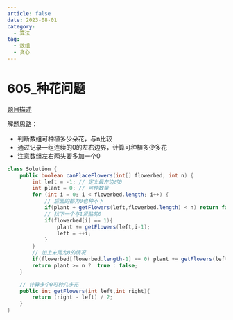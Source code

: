 ```yaml
---
article: false
date: 2023-08-01
category: 
  - 算法
tag: 
  - 数组
  - 贪心
---
```


# 605_种花问题


<Badge text="简单" type="tip" vertical="middle" />

[题目描述](https://leetcode.cn/problems/can-place-flowers/description/?envType=study-plan-v2&envId=leetcode-75)


解题思路：
- 判断数组可种植多少朵花，与n比较
- 通过记录一组连续的0的左右边界，计算可种植多少多花
- 注意数组左右两头要多加一个0


```java
class Solution {
    public boolean canPlaceFlowers(int[] flowerbed, int n) {
        int left = -1; // 定义最左边的0
        int plant = 0; // 可种数量
        for (int i = 0; i < flowerbed.length; i++) {
            // 后面的都为0也种不下
            if(plant + getFlowers(left,flowerbed.length) < n) return false;
            // 找下一个与1紧贴的0
            if(flowerbed[i] == 1){
                plant += getFlowers(left,i-1);
                left = ++i;
            }
        }
        // 加上末尾为0的情况
        if(flowerbed[flowerbed.length-1] == 0) plant += getFlowers(left,flowerbed.length);
        return plant >= n ?  true : false;
    }

    // 计算多个0可种几多花
    public int getFlowers(int left,int right){
        return (right - left) / 2;
    }
}
```